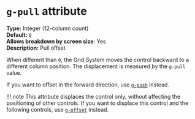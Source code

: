 # `g-pull` attribute

**Type:** Integer (12-column count)<br/>
**Default:** `0`<br/>
**Allows breakdown by screen size**: Yes<br/>
**Description:** Pull offset

When different than `0`, the Grid System moves the control backward to a different column position. The displacement is measured by the `g-pull` value. 

If you want to offset in the forward direction, use [`g-push`](g-push.md) instead.

!!! note
    This attribute displaces the control only, without affecting the positioning of other controls.
    If you want to displace this control and the following controls, use [`g-offset`](g-offset.md) instead.
